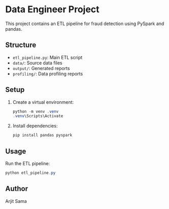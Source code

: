 # Data Engineer Project

This project contains an ETL pipeline for fraud detection using PySpark and pandas.

## Structure
- `etl_pipeline.py`: Main ETL script
- `data/`: Source data files
- `output/`: Generated reports
- `profiling/`: Data profiling reports

## Setup
1. Create a virtual environment:
   ```powershell
   python -m venv .venv
   .venv\Scripts\Activate
   ```
2. Install dependencies:
   ```powershell
   pip install pandas pyspark
   ```

## Usage
Run the ETL pipeline:
```powershell
python etl_pipeline.py
```

## Author
Arjit Sama
